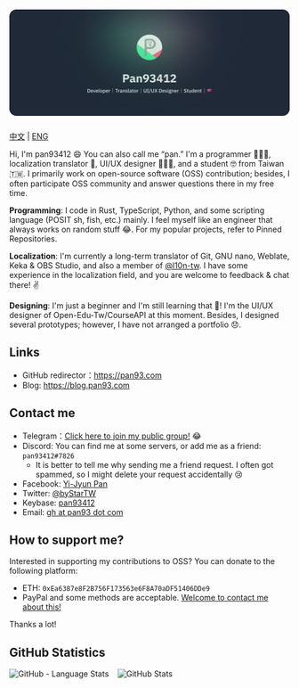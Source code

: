 # ![pan93412, a developer, translator and a UI/UX designer from 🇹🇼](components/Header/Main.svg)

[中文](./README.md) | [ENG](./README.en_US.md)

Hi, I'm pan93412 😄 You can also call me “pan.” I'm a programmer 👨🏻‍💻, localization translator 💬, UI/UX designer 👨🏻‍🎨, and a student 🤓 from Taiwan 🇹🇼. I primarily work on open-source software (OSS) contribution; besides, I often participate OSS community and answer questions there in my free time.

**Programming**: I code in Rust, TypeScript, Python, and some scripting language (POSIT sh, fish, etc.) mainly. I feel myself like an engineer that always works on random stuff 😂. For my popular projects, refer to Pinned Repositories.

**Localization**: I'm currently a long-term translator of Git, GNU nano, Weblate, Keka & OBS Studio, and also a member of [@l10n-tw](https://t.me/l10n_tw). I have some experience in the localization field, and you are welcome to feedback & chat there! ✌️

**Designing**: I'm just a beginner and I'm still learning that 🏃! I'm the UI/UX designer of Open-Edu-Tw/CourseAPI at this moment. Besides, I designed several prototypes; however, I have not arranged a portfolio 😞.

## Links

- GitHub redirector：<https://pan93.com>
- Blog: <https://blog.pan93.com>

## Contact me

- Telegram：[Click here to join my public group!](https://t.me/+lhsYySIpLtNmZjI1) 😂
- Discord: You can find me at some servers, or add me as a friend: `pan93412#7826`
  - It is better to tell me why sending me a friend request. I often got spammed, so I might delete your request accidentally 😢
- Facebook: [Yi-Jyun Pan](https://facebook.com/pan93412TW)
- Twitter: [@byStarTW](https://twitter.com/byStarTW)
- Keybase: [pan93412](https://keybase.io/pan93412)
- Email: [gh at pan93 dot com][mail]

## How to support me?

Interested in supporting my contributions to OSS? You can donate to the following platform:

- ETH: `0xEa6387e8F2B756F173563e6F8A70aDF51406DDe9`
- PayPal and some methods are acceptable. [Welcome to contact me about this!][mail]

Thanks a lot!

## GitHub Statistics

<p>
    <img width="28%" src="https://github-readme-stats.vercel.app/api/top-langs/?username=pan93412&bg_color=90,DAFFEF,FCFFFD" alt="GitHub - Language Stats">
    &nbsp;&nbsp;
    <img width="67%" src="https://github-readme-stats.vercel.app/api?username=pan93412&count_private=true&show_icons=true&bg_color=90,DAFFEF,FCFFFD" alt="GitHub Stats">
</p>

[mail]: mailto:gh@pan93.com
